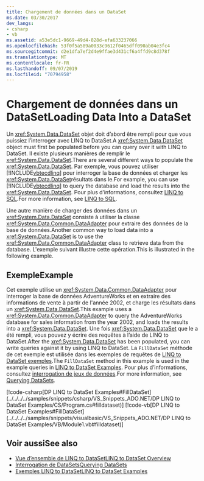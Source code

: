 ```yaml
---
title: Chargement de données dans un DataSet
ms.date: 03/30/2017
dev_langs:
- csharp
- vb
ms.assetid: a53e5dc1-9669-49d4-828d-efa633237066
ms.openlocfilehash: 53f0f5a589a0033c9612f0465dff090ab04e3fc4
ms.sourcegitcommit: d2e1dfa7ef2d4e9ffae3d431cf6a4ffd9c8d378f
ms.translationtype: MT
ms.contentlocale: fr-FR
ms.lasthandoff: 09/07/2019
ms.locfileid: "70794958"
---
```

# <a name="loading-data-into-a-dataset"></a><span data-ttu-id="77b0c-102">Chargement de données dans un DataSet</span><span class="sxs-lookup"><span data-stu-id="77b0c-102">Loading Data Into a DataSet</span></span>
<span data-ttu-id="77b0c-103">Un <xref:System.Data.DataSet> objet doit d’abord être rempli pour que vous puissiez l’interroger avec LINQ to DataSet.</span><span class="sxs-lookup"><span data-stu-id="77b0c-103">A <xref:System.Data.DataSet> object must first be populated before you can query over it with LINQ to DataSet.</span></span> <span data-ttu-id="77b0c-104">Il existe plusieurs manières de remplir le <xref:System.Data.DataSet>.</span><span class="sxs-lookup"><span data-stu-id="77b0c-104">There are several different ways to populate the <xref:System.Data.DataSet>.</span></span> <span data-ttu-id="77b0c-105">Par exemple, vous pouvez utiliser [!INCLUDE[vbtecdlinq](../../../../includes/vbtecdlinq-md.md)] pour interroger la base de données et charger les <xref:System.Data.DataSet>résultats dans le.</span><span class="sxs-lookup"><span data-stu-id="77b0c-105">For example, you can use [!INCLUDE[vbtecdlinq](../../../../includes/vbtecdlinq-md.md)] to query the database and load the results into the <xref:System.Data.DataSet>.</span></span> <span data-ttu-id="77b0c-106">Pour plus d’informations, consultez [LINQ to SQL](./sql/linq/index.md).</span><span class="sxs-lookup"><span data-stu-id="77b0c-106">For more information, see [LINQ to SQL](./sql/linq/index.md).</span></span>  
  
 <span data-ttu-id="77b0c-107">Une autre manière de charger des données dans un <xref:System.Data.DataSet> consiste à utiliser la classe <xref:System.Data.Common.DataAdapter> pour extraire des données de la base de données.</span><span class="sxs-lookup"><span data-stu-id="77b0c-107">Another common way to load data into a <xref:System.Data.DataSet> is to use the <xref:System.Data.Common.DataAdapter> class to retrieve data from the database.</span></span> <span data-ttu-id="77b0c-108">L'exemple suivant illustre cette opération.</span><span class="sxs-lookup"><span data-stu-id="77b0c-108">This is illustrated in the following example.</span></span>  
  
## <a name="example"></a><span data-ttu-id="77b0c-109">Exemple</span><span class="sxs-lookup"><span data-stu-id="77b0c-109">Example</span></span>  
 <span data-ttu-id="77b0c-110">Cet exemple utilise un <xref:System.Data.Common.DataAdapter> pour interroger la base de données AdventureWorks et en extraire des informations de vente à partir de l'année 2002, et charge les résultats dans un <xref:System.Data.DataSet>.</span><span class="sxs-lookup"><span data-stu-id="77b0c-110">This example uses a <xref:System.Data.Common.DataAdapter> to query the AdventureWorks database for sales information from the year 2002, and loads the results into a <xref:System.Data.DataSet>.</span></span> <span data-ttu-id="77b0c-111">Une fois <xref:System.Data.DataSet> que le a été rempli, vous pouvez y écrire des requêtes à l’aide de LINQ to DataSet.</span><span class="sxs-lookup"><span data-stu-id="77b0c-111">After the <xref:System.Data.DataSet> has been populated, you can write queries against it by using LINQ to DataSet.</span></span> <span data-ttu-id="77b0c-112">La `FillDataSet` méthode de cet exemple est utilisée dans les exemples de requêtes de [LINQ to DataSet exemples](linq-to-dataset-examples.md).</span><span class="sxs-lookup"><span data-stu-id="77b0c-112">The `FillDataSet` method in this example is used in the example queries in [LINQ to DataSet Examples](linq-to-dataset-examples.md).</span></span> <span data-ttu-id="77b0c-113">Pour plus d’informations, consultez [interrogation de jeux de données](querying-datasets-linq-to-dataset.md).</span><span class="sxs-lookup"><span data-stu-id="77b0c-113">For more information, see [Querying DataSets](querying-datasets-linq-to-dataset.md).</span></span>  
  
 [!code-csharp[DP LINQ to DataSet Examples#FillDataSet](../../../../samples/snippets/csharp/VS_Snippets_ADO.NET/DP LINQ to DataSet Examples/CS/Program.cs#filldataset)]
 [!code-vb[DP LINQ to DataSet Examples#FillDataSet](../../../../samples/snippets/visualbasic/VS_Snippets_ADO.NET/DP LINQ to DataSet Examples/VB/Module1.vb#filldataset)]  
  
## <a name="see-also"></a><span data-ttu-id="77b0c-114">Voir aussi</span><span class="sxs-lookup"><span data-stu-id="77b0c-114">See also</span></span>

- [<span data-ttu-id="77b0c-115">Vue d’ensemble de LINQ to DataSet</span><span class="sxs-lookup"><span data-stu-id="77b0c-115">LINQ to DataSet Overview</span></span>](linq-to-dataset-overview.md)
- [<span data-ttu-id="77b0c-116">Interrogation de DataSets</span><span class="sxs-lookup"><span data-stu-id="77b0c-116">Querying DataSets</span></span>](querying-datasets-linq-to-dataset.md)
- [<span data-ttu-id="77b0c-117">Exemples LINQ to DataSet</span><span class="sxs-lookup"><span data-stu-id="77b0c-117">LINQ to DataSet Examples</span></span>](linq-to-dataset-examples.md)
